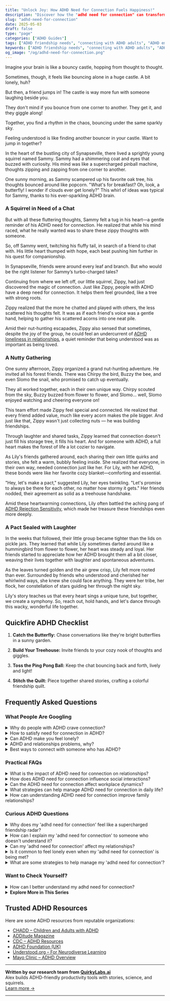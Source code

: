 ```yaml
---
title: "Unlock Joy: How ADHD Need for Connection Fuels Happiness!"
description: "Discover how the "adhd need for connection" can transform loneliness to joy in our blog. Feel seen, understood, and join a community that bounces along with you! 🌟"
slug: "adhd-need-for-connection"
date: 2025-05-03
draft: false
type: "page"
categories: ["ADHD Guides"]
tags: ["ADHD friendship needs", "connecting with ADHD adults", "ADHD emotional support", "sharing ADHD experiences", "finding connection with ADHD", "understanding ADHD in adults", "ADHD social interaction tips"]
keywords: ["ADHD friendship needs", "connecting with ADHD adults", "ADHD emotional support", "sharing ADHD experiences", "finding connection with ADHD", "understanding ADHD in adults", "ADHD social interaction tips"]
og_image: "/og/adhd-need-for-connection.png"
---
```


Imagine your brain is like a bouncy castle, hopping from thought to thought.

Sometimes, though, it feels like bouncing alone in a huge castle. A bit lonely, huh?

But then, a friend jumps in! The castle is way more fun with someone laughing beside you.

They don't mind if you bounce from one corner to another. They get it, and they giggle along!

Together, you find a rhythm in the chaos, bouncing under the same sparkly sky.

Feeling understood is like finding another bouncer in your castle. Want to jump in together?

In the heart of the bustling city of Synapseville, there lived a sprightly young squirrel named Sammy. Sammy had a shimmering coat and eyes that buzzed with curiosity. His mind was like a supercharged pinball machine, thoughts zipping and zapping from one corner to another.

One sunny morning, as Sammy scampered up his favorite oak tree, his thoughts bounced around like popcorn. "What's for breakfast? Oh, look, a butterfly! I wonder if clouds ever get lonely?" This whirl of ideas was typical for Sammy, thanks to his ever-sparkling ADHD brain.

### A Squirrel in Need of a Chat

But with all these fluttering thoughts, Sammy felt a tug in his heart—a gentle reminder of his ADHD need for connection. He realized that while his mind raced, what he really wanted was to share these zippy thoughts with someone.

So, off Sammy went, twitching his fluffy tail, in search of a friend to chat with. His little heart thumped with hope, each beat pushing him further in his quest for companionship.

In Synapseville, friends were around every leaf and branch. But who would be the right listener for Sammy’s turbo-charged tales?

Continuing from where we left off, our little squirrel, Zippy, had just discovered the magic of connection. Just like Zippy, people with ADHD have a deep need for connection. It helps them feel grounded, like a tree with strong roots.

Zippy realized that the more he chatted and played with others, the less scattered his thoughts felt. It was as if each friend's voice was a gentle hand, helping to gather his scattered acorns into one neat pile.

Amid their nut-hunting escapades, Zippy also sensed that sometimes, despite the joy of the group, he could feel an undercurrent of [ADHD loneliness in relationships](/pages/adhd-loneliness-in-relationships/), a quiet reminder that being understood was as important as being loved.

### A Nutty Gathering

One sunny afternoon, Zippy organized a grand nut-hunting adventure. He invited all his forest friends. There was Chirpy the bird, Buzzy the bee, and even Slomo the snail, who promised to catch up eventually.

They all worked together, each in their own unique way. Chirpy scouted from the sky, Buzzy buzzed from flower to flower, and Slomo... well, Slomo enjoyed watching and cheering everyone on!

This team effort made Zippy feel special and connected. He realized that every friend added value, much like every acorn makes the pile bigger. And just like that, Zippy wasn't just collecting nuts — he was building friendships.

Through laughter and shared tasks, Zippy learned that connection doesn't just fill his storage tree, it fills his heart. And for someone with ADHD, a full heart makes the forest of life a lot cozier to navigate.

As Lily's friends gathered around, each sharing their own little quirks and stories, she felt a warm, bubbly feeling inside. She realized that everyone, in their own way, needed connection just like her. For Lily, with her ADHD, these bonds were like her favorite cozy blanket—comforting and essential.

"Hey, let's make a pact," suggested Lily, her eyes twinkling. "Let's promise to always be there for each other, no matter how stormy it gets." Her friends nodded, their agreement as solid as a treehouse handshake.

Amid these heartwarming connections, Lily often battled the aching pang of [ADHD Rejection Sensitivity](/pages/adhd-rejection-sensitivity/), which made her treasure these friendships even more deeply.

### A Pact Sealed with Laughter

In the weeks that followed, their little group became tighter than the lids on pickle jars. They learned that while Lily sometimes darted around like a hummingbird from flower to flower, her heart was steady and loyal. Her friends started to appreciate how her ADHD brought them all a bit closer, weaving their lives together with laughter and spontaneous adventures.

As the leaves turned golden and the air grew crisp, Lily felt more rooted than ever. Surrounded by friends who understood and cherished her whirlwind ways, she knew she could face anything. They were her tribe, her flock, her constellation of stars guiding her through the night sky.

Lily's story teaches us that every heart sings a unique tune, but together, we create a symphony. So, reach out, hold hands, and let's dance through this wacky, wonderful life together.

## Quickfire ADHD Checklist

1. **Catch the Butterfly:** Chase conversations like they're bright butterflies in a sunny garden.

2. **Build Your Treehouse:** Invite friends to your cozy nook of thoughts and giggles.

3. **Toss the Ping Pong Ball:** Keep the chat bouncing back and forth, lively and light!

4. **Stitch the Quilt:** Piece together shared stories, crafting a colorful friendship quilt.

## Frequently Asked Questions



### What People Are Googling

<details><summary>Why do people with ADHD crave connection?</summary><p>People with ADHD often crave connection because they are naturally inclined toward enthusiasm and warmth, making interpersonal interactions highly rewarding. The brain chemistry of someone with ADHD might make them seek more dopamine, a feel-good neurotransmitter that is released during enjoyable activities, like engaging with others. Additionally, because folks with ADHD can sometimes feel misunderstood or out of sync in social settings, finding genuine connections where they feel accepted and appreciated can be especially comforting and fulfilling. It's all about finding those lovely moments of understanding and shared joy.</p></details>
<details><summary>How to satisfy need for connection in ADHD?</summary><p>Building connections when you have ADHD can sometimes feel challenging, but it's absolutely achievable and very rewarding! A great way to start is by finding groups or communities that share your interests, whether it's a hobby, sport, or even an ADHD support group. These settings can be more relaxed and engaging, making social interactions a bit easier and more natural for you. Plus, regular meet-ups or online chats can create a routine, which might help in managing ADHD symptoms while you nurture those important relationships.</p></details>
<details><summary>Can ADHD make you feel lonely?</summary><p>Absolutely, feeling lonely is a common experience for many with ADHD. Due to challenges like social cues being missed or conversations that seem out of sync, connecting with others can sometimes feel harder. Remember, you're not alone in this feeling, and it's okay to seek support from friends, family, or groups who understand what you're going through. Staying connected and explaining your experiences to those close to you can often help bridge that gap and make you feel more included and understood.</p></details>
<details><summary>ADHD and relationships problems, why?</summary><p>Navigating relationships when you have ADHD can sometimes feel like sailing on choppy waters, can't it? It's common to experience challenges with communication, distraction, and even forgetfulness, which might make partners feel overlooked or undervalued. But remember, these hurdles don't define your capacity to love or be loved! It’s all about finding strategies that work for both partners, like setting reminders for important dates or having open dialogues about each other's needs. This way, you can turn those waves into a thrilling adventure together.</p></details>
<details><summary>Best ways to connect with someone who has ADHD?</summary><p>Connecting with someone who has ADHD can be a truly enjoyable experience, filled with vibrant conversation and creative ideas. It's helpful to engage in activities that capture both of your interests, providing a dynamic setting where energy levels can naturally fluctuate. Be patient and flexible, allowing for spontaneous changes in plans or topics of conversation, as this can make your time together more enjoyable for them. Lastly, showing genuine interest in their passions can make them feel especially valued and understood, fostering a deeper connection.</p></details>



### Practical FAQs

<details><summary>What is the impact of ADHD need for connection on relationships?</summary><p>Absolutely, connection is so vital, isn't it? For individuals with ADHD, the need for connection can sometimes be even more pronounced. They often thrive on engaging interactions and deep relationships, which can bring a lot of warmth and dynamism to their connections. However, the flip side is that they might feel more deeply the sting of disconnection or misunderstandings. It’s important in relationships to communicate openly about these needs, ensuring that both parties feel supported and cherished.</p></details>
<details><summary>How does ADHD need for connection influence social interactions?</summary><p>Absolutely, connection plays a big part in how those with ADHD experience social interactions. Due to their deep need for engagement and stimulation, individuals with ADHD often seek meaningful and dynamic interactions. This can make them wonderfully enthusiastic and passionate friends who bring a lot of energy and creativity to conversations. However, it can also lead to feelings of disappointment if interactions don’t meet their expectations for connection, or they might inadvertently overwhelm others who have different social energy levels. Always remember, finding the right balance in social settings is a learning process, and it's perfectly okay to take your time to understand what works best for you in relationships.</p></details>
<details><summary>Can the ADHD need for connection affect workplace dynamics?</summary><p>Absolutely, the ADHD need for connection can indeed influence workplace dynamics, often in both challenging and positive ways. Individuals with ADHD may seek more frequent interactions and feedback, which can foster a lively, collaborative atmosphere where creativity thrives. However, this need can sometimes lead to feelings of being misunderstood or out of sync if the workplace culture doesn't support or understand these interaction styles. It's all about finding the right balance and ensuring clear communication, so everyone feels supported and valued.</p></details>
<details><summary>What strategies can help manage ADHD need for connection in daily life?</summary><p>Absolutely, feeling connected is such a vital part of everyone's day, especially when you have ADHD and might experience feelings of isolation or being misunderstood. A great strategy is to schedule regular check-ins with friends or loved ones, as these can provide anchors of social interaction to look forward to. Consider joining clubs or groups that align with your interests; this not only nurtures your passions but also puts you in touch with like-minded people who share your enthusiasm. Lastly, don't underestimate the power of online communities where many find peer support and a sense of belonging, all from the comfort of their own homes.</p></details>
<details><summary>How can understanding ADHD need for connection improve family relationships?</summary><p>Absolutely, recognizing the ADHD need for connection can truly transform family dynamics! People with ADHD often experience intense emotions and can feel particularly buoyed by positive interactions. When family members understand this need and actively engage in consistent, supportive communication, it helps to foster a nurturing environment where everyone feels more connected and valued. This understanding can lead to deeper empathy, reducing conflicts and enhancing the overall emotional climate of the home. So, embracing this aspect of ADHD can really strengthen the bonds within a family.</p></details>



### Curious ADHD Questions

<details><summary>Why does my 'adhd need for connection' feel like a supercharged friendship radar?</summary><p>That's a great observation, and it really highlights how tuned-in you are! ADHD can often amplify your need for connection and social interaction, making your 'friendship radar' seem supercharged. This happens because many with ADHD have a heightened desire for engagement and excitement, which friendships richly provide. It's like your social senses are always on the lookout for connections that can offer that spark of stimulation and joy. So, it's completely natural to feel this way, and it’s a testament to your wonderful capacity to reach out and connect deeply with others.</p></details>
<details><summary>How can I explain my 'adhd need for connection' to someone who doesn't understand it?</summary><p>Absolutely, it can be tough to explain those nuanced feelings, can't it? You might start by saying that your ADHD brain thrives on connection and interaction, which helps you feel engaged and energized. Explain that these connections are not just about socializing; they're like a recharge for your focus and mood, helping to manage the feelings of isolation or distraction that sometimes come with ADHD. It's like needing sunlight or water—essential for your mental and emotional health. Sharing in this way can help others see your needs through a relatable, human lens.</p></details>
<details><summary>Can my 'adhd need for connection' affect my relationships?</summary><p>Absolutely, and it's completely natural to wonder about this! Many people with ADHD have a strong desire for connection and can sometimes feel more intensely in relationships. This need for deep connections can make your interactions rich and full of passion, but it might also lead to feeling let down if expectations aren't met. It's all about finding balance and communicating openly with your loved ones about your needs and feelings, which can help build stronger and more understanding relationships.</p></details>
<details><summary>Is it common to feel lonely even when my 'adhd need for connection' is being met?</summary><p>Absolutely, feeling lonely even when you're connecting with others can still happen, and it's quite common, especially for individuals with ADHD. Our brains sometimes seek deeper or more engaging interactions to truly satisfy our need for connection. It might also mean that while you're getting quantity in social interactions, the quality – those really meaningful, heart-to-heart connections – might not be as fulfilling as you need. Remember, it's perfectly okay to explore different ways of connecting that feel more satisfying and enriching to you.</p></details>
<details><summary>What are some strategies to help manage my 'adhd need for connection'?</summary><p>Absolutely, nurturing your need for connection is so important! A great strategy is joining groups or clubs that align with your interests—this could be anything from a book club to a local sports team. These groups not only provide routine social interactions but also help you connect with individuals who share similar hobbies, making interactions more engaging and meaningful. Additionally, consider regular check-ins with friends or family, maybe through scheduled calls or meet-ups, which can give you something to look forward to and keep your social connections strong. Remember, it's all about finding what makes you feel connected and supported!</p></details>



### Want to Check Yourself?

<details><summary>How can I better understand my adhd need for connection?</summary><p>It's so wonderful that you're looking to deepen your understanding of your ADHD-related need for connection. People with ADHD often experience intense emotions and can feel a strong desire to connect with others, seeking both stimulation and understanding. To better understand this need, you might consider reflecting on the types of interactions that leave you feeling the most satisfied and energized. Also, don't hesitate to communicate your feelings and needs to those close to you; often, just sharing these thoughts can strengthen your connections and help others understand your unique perspective.</p></details>

<script type="application/ld+json">
{
  "@context": "https://schema.org",
  "@type": "FAQPage",
  "mainEntity": [
    {
      "@type": "Question",
      "name": "Why do people with ADHD crave connection?",
      "acceptedAnswer": {
        "@type": "Answer",
        "text": "People with ADHD often crave connection because they are naturally inclined toward enthusiasm and warmth, making interpersonal interactions highly rewarding. The brain chemistry of someone with ADHD might make them seek more dopamine, a feel-good neurotransmitter that is released during enjoyable activities, like engaging with others. Additionally, because folks with ADHD can sometimes feel misunderstood or out of sync in social settings, finding genuine connections where they feel accepted and appreciated can be especially comforting and fulfilling. It's all about finding those lovely moments of understanding and shared joy."
      }
    },
    {
      "@type": "Question",
      "name": "How to satisfy need for connection in ADHD?",
      "acceptedAnswer": {
        "@type": "Answer",
        "text": "Building connections when you have ADHD can sometimes feel challenging, but it's absolutely achievable and very rewarding! A great way to start is by finding groups or communities that share your interests, whether it's a hobby, sport, or even an ADHD support group. These settings can be more relaxed and engaging, making social interactions a bit easier and more natural for you. Plus, regular meet-ups or online chats can create a routine, which might help in managing ADHD symptoms while you nurture those important relationships."
      }
    },
    {
      "@type": "Question",
      "name": "Can ADHD make you feel lonely?",
      "acceptedAnswer": {
        "@type": "Answer",
        "text": "Absolutely, feeling lonely is a common experience for many with ADHD. Due to challenges like social cues being missed or conversations that seem out of sync, connecting with others can sometimes feel harder. Remember, you're not alone in this feeling, and it's okay to seek support from friends, family, or groups who understand what you're going through. Staying connected and explaining your experiences to those close to you can often help bridge that gap and make you feel more included and understood."
      }
    },
    {
      "@type": "Question",
      "name": "ADHD and relationships problems, why?",
      "acceptedAnswer": {
        "@type": "Answer",
        "text": "Navigating relationships when you have ADHD can sometimes feel like sailing on choppy waters, can't it? It's common to experience challenges with communication, distraction, and even forgetfulness, which might make partners feel overlooked or undervalued. But remember, these hurdles don't define your capacity to love or be loved! It\u2019s all about finding strategies that work for both partners, like setting reminders for important dates or having open dialogues about each other's needs. This way, you can turn those waves into a thrilling adventure together."
      }
    },
    {
      "@type": "Question",
      "name": "Best ways to connect with someone who has ADHD?",
      "acceptedAnswer": {
        "@type": "Answer",
        "text": "Connecting with someone who has ADHD can be a truly enjoyable experience, filled with vibrant conversation and creative ideas. It's helpful to engage in activities that capture both of your interests, providing a dynamic setting where energy levels can naturally fluctuate. Be patient and flexible, allowing for spontaneous changes in plans or topics of conversation, as this can make your time together more enjoyable for them. Lastly, showing genuine interest in their passions can make them feel especially valued and understood, fostering a deeper connection."
      }
    }
  ]
}
</script>
<script type="application/ld+json">
{
  "@context": "https://schema.org",
  "@type": "Article",
  "author": {
    "@type": "Person",
    "name": "QuirkyLabs",
    "url": "https://quirkylabs.ai/about"
  },
  "headline": "\"Unlock Joy: How ADHD Need for Connection Fuels Happiness!\"",
  "mainEntityOfPage": "https://blog.quirkylabs.ai/pages/adhd-need-for-connection/",
  "datePublished": "2025-05-03"
}
</script>
<script type="application/ld+json">
{
  "@context": "https://schema.org",
  "@type": "BreadcrumbList",
  "itemListElement": [
    {
      "@type": "ListItem",
      "position": 1,
      "name": "Home",
      "item": "https://quirkylabs.ai/"
    },
    {
      "@type": "ListItem",
      "position": 2,
      "name": "Blog",
      "item": "https://blog.quirkylabs.ai/"
    },
    {
      "@type": "ListItem",
      "position": 3,
      "name": "\"Unlock Joy: How ADHD Need for Connection Fuels Happiness!\"",
      "item": "https://blog.quirkylabs.ai/pages/adhd-need-for-connection/"
    }
  ]
}
</script>

<details>
<summary><strong>Explore More in This Series</strong></summary>

- [Adhd Longing For Understanding](/pages/adhd-longing-for-understanding/)
- [Adhd Feel Alone](/pages/adhd-feel-alone/)
- [Adhd Fear Of Being Too Much](/pages/adhd-fear-of-being-too-much/)
- [Adhd Connection Overwhelm](/pages/adhd-connection-overwhelm/)
- [Adhd Cant Explain Yourself](/pages/adhd-cant-explain-yourself/)
- [Adhd Dont Fit In](/pages/adhd-dont-fit-in/)
- [Adhd Fear Of Disconnection](/pages/adhd-fear-of-disconnection/)
- [Adhd Rejection Sensitivity](/pages/adhd-rejection-sensitivity/)
</details>



## Trusted ADHD Resources

Here are some ADHD resources from reputable organizations:

- [CHADD – Children and Adults with ADHD](https://chadd.org)
- [ADDitude Magazine](https://www.additudemag.com)
- [CDC – ADHD Resources](https://www.cdc.gov/ncbddd/adhd)
- [ADHD Foundation (UK)](https://www.adhdfoundation.org.uk)
- [Understood.org – For Neurodiverse Learning](https://www.understood.org)
- [Mayo Clinic – ADHD Overview](https://www.mayoclinic.org/diseases-conditions/adhd)


---

**Written by our research team from [QuirkyLabs.ai](https://quirkylabs.ai)**  
Alex builds ADHD-friendly productivity tools with stories, science, and squirrels.  
[Learn more →](https://quirkylabs.ai)

---